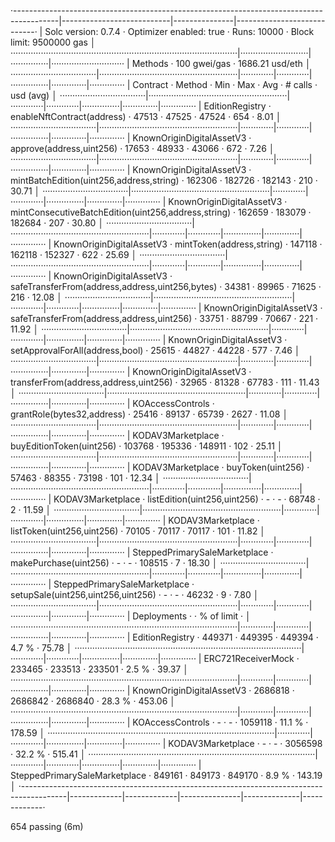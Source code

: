 ·-----------------------------------------------------------------------------------------|---------------------------|---------------|----------------------------·
|                                   Solc version: 0.7.4                                   ·  Optimizer enabled: true  ·  Runs: 10000  ·  Block limit: 9500000 gas  │
··························································································|···························|···············|·····························
|  Methods                                                                                ·               100 gwei/gas                ·      1686.21 usd/eth       │
··································|·······················································|·············|·············|···············|··············|··············
|  Contract                       ·  Method                                               ·  Min        ·  Max        ·  Avg          ·  # calls     ·  usd (avg)  │
··································|·······················································|·············|·············|···············|··············|··············
|  EditionRegistry                ·  enableNftContract(address)                           ·      47513  ·      47525  ·        47524  ·         654  ·       8.01  │
··································|·······················································|·············|·············|···············|··············|··············
|  KnownOriginDigitalAssetV3      ·  approve(address,uint256)                             ·      17653  ·      48933  ·        43066  ·         672  ·       7.26  │
··································|·······················································|·············|·············|···············|··············|··············
|  KnownOriginDigitalAssetV3      ·  mintBatchEdition(uint256,address,string)             ·     162306  ·     182726  ·       182143  ·         210  ·      30.71  │
··································|·······················································|·············|·············|···············|··············|··············
|  KnownOriginDigitalAssetV3      ·  mintConsecutiveBatchEdition(uint256,address,string)  ·     162659  ·     183079  ·       182684  ·         207  ·      30.80  │
··································|·······················································|·············|·············|···············|··············|··············
|  KnownOriginDigitalAssetV3      ·  mintToken(address,string)                            ·     147118  ·     162118  ·       152327  ·         622  ·      25.69  │
··································|·······················································|·············|·············|···············|··············|··············
|  KnownOriginDigitalAssetV3      ·  safeTransferFrom(address,address,uint256,bytes)      ·      34381  ·      89965  ·        71625  ·         216  ·      12.08  │
··································|·······················································|·············|·············|···············|··············|··············
|  KnownOriginDigitalAssetV3      ·  safeTransferFrom(address,address,uint256)            ·      33751  ·      88799  ·        70667  ·         221  ·      11.92  │
··································|·······················································|·············|·············|···············|··············|··············
|  KnownOriginDigitalAssetV3      ·  setApprovalForAll(address,bool)                      ·      25615  ·      44827  ·        44228  ·         577  ·       7.46  │
··································|·······················································|·············|·············|···············|··············|··············
|  KnownOriginDigitalAssetV3      ·  transferFrom(address,address,uint256)                ·      32965  ·      81328  ·        67783  ·         111  ·      11.43  │
··································|·······················································|·············|·············|···············|··············|··············
|  KOAccessControls               ·  grantRole(bytes32,address)                           ·      25416  ·      89137  ·        65739  ·        2627  ·      11.08  │
··································|·······················································|·············|·············|···············|··············|··············
|  KODAV3Marketplace              ·  buyEditionToken(uint256)                             ·     103768  ·     195336  ·       148911  ·         102  ·      25.11  │
··································|·······················································|·············|·············|···············|··············|··············
|  KODAV3Marketplace              ·  buyToken(uint256)                                    ·      57463  ·      88355  ·        73198  ·         101  ·      12.34  │
··································|·······················································|·············|·············|···············|··············|··············
|  KODAV3Marketplace              ·  listEdition(uint256,uint256)                         ·          -  ·          -  ·        68748  ·           2  ·      11.59  │
··································|·······················································|·············|·············|···············|··············|··············
|  KODAV3Marketplace              ·  listToken(uint256,uint256)                           ·      70105  ·      70117  ·        70117  ·         101  ·      11.82  │
··································|·······················································|·············|·············|···············|··············|··············
|  SteppedPrimarySaleMarketplace  ·  makePurchase(uint256)                                ·          -  ·          -  ·       108515  ·           7  ·      18.30  │
··································|·······················································|·············|·············|···············|··············|··············
|  SteppedPrimarySaleMarketplace  ·  setupSale(uint256,uint256,uint256)                   ·          -  ·          -  ·        46232  ·           9  ·       7.80  │
··································|·······················································|·············|·············|···············|··············|··············
|  Deployments                                                                            ·                                           ·  % of limit  ·             │
··························································································|·············|·············|···············|··············|··············
|  EditionRegistry                                                                        ·     449371  ·     449395  ·       449394  ·       4.7 %  ·      75.78  │
··························································································|·············|·············|···············|··············|··············
|  ERC721ReceiverMock                                                                     ·     233465  ·     233513  ·       233501  ·       2.5 %  ·      39.37  │
··························································································|·············|·············|···············|··············|··············
|  KnownOriginDigitalAssetV3                                                              ·    2686818  ·    2686842  ·      2686840  ·      28.3 %  ·     453.06  │
··························································································|·············|·············|···············|··············|··············
|  KOAccessControls                                                                       ·          -  ·          -  ·      1059118  ·      11.1 %  ·     178.59  │
··························································································|·············|·············|···············|··············|··············
|  KODAV3Marketplace                                                                      ·          -  ·          -  ·      3056598  ·      32.2 %  ·     515.41  │
··························································································|·············|·············|···············|··············|··············
|  SteppedPrimarySaleMarketplace                                                          ·     849161  ·     849173  ·       849170  ·       8.9 %  ·     143.19  │
·-----------------------------------------------------------------------------------------|-------------|-------------|---------------|--------------|-------------·

654 passing (6m)
